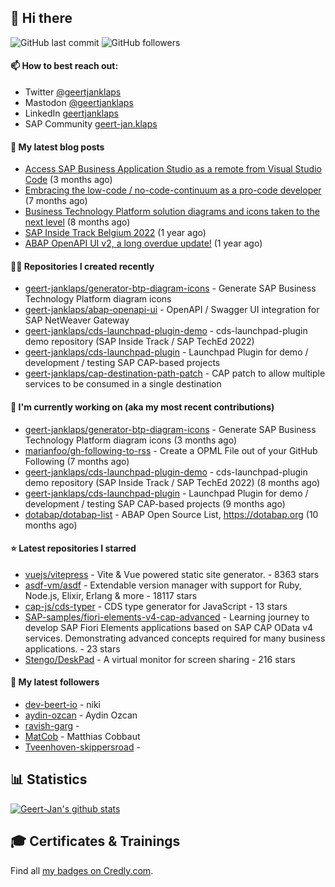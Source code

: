 ## 👋 Hi there 



![GitHub last commit](https://img.shields.io/github/last-commit/geert-janklaps/geert-janklaps?label=updated)
![GitHub followers](https://img.shields.io/github/followers/geert-janklaps?label=GitHub%20followers)

#### 📫 How to best reach out: 
- Twitter [@geertjanklaps](https://twitter.com/geertjanklaps)
- Mastodon [@geertjanklaps](https://saptodon.org/@geertjanklaps)
- LinkedIn [geertjanklaps](https://www.linkedin.com/in/geertjanklaps/)
- SAP Community [geert-jan.klaps](https://people.sap.com/geert-jan.klaps)

#### 📖 My latest blog posts
- [Access SAP Business Application Studio as a remote from Visual Studio Code](https://blogs.sap.com/?p=1753884) (3 months ago)
- [Embracing the low-code / no-code-continuum as a pro-code developer](https://blogs.sap.com/?p=1665373) (7 months ago)
- [Business Technology Platform solution diagrams and icons taken to the next level](https://blogs.sap.com/?p=1655751) (8 months ago)
- [SAP Inside Track Belgium 2022](https://blogs.sap.com/2022/06/09/sap-inside-track-belgium-2022/) (1 year ago)
- [ABAP OpenAPI UI v2, a long overdue update!](https://blogs.sap.com/?p=1519083) (1 year ago)

#### 👨‍💻 Repositories I created recently

- [geert-janklaps/generator-btp-diagram-icons](https://github.com/geert-janklaps/generator-btp-diagram-icons) - Generate SAP Business Technology Platform diagram icons
- [geert-janklaps/abap-openapi-ui](https://github.com/geert-janklaps/abap-openapi-ui) - OpenAPI / Swagger UI integration for SAP NetWeaver Gateway
- [geert-janklaps/cds-launchpad-plugin-demo](https://github.com/geert-janklaps/cds-launchpad-plugin-demo) - cds-launchpad-plugin demo repository (SAP Inside Track / SAP TechEd 2022)
- [geert-janklaps/cds-launchpad-plugin](https://github.com/geert-janklaps/cds-launchpad-plugin) - Launchpad Plugin for demo / development / testing SAP CAP-based projects
- [geert-janklaps/cap-destination-path-patch](https://github.com/geert-janklaps/cap-destination-path-patch) - CAP patch to allow multiple services to be consumed in a single destination

#### 👷 I'm currently working on (aka my most recent contributions)

- [geert-janklaps/generator-btp-diagram-icons](https://github.com/geert-janklaps/generator-btp-diagram-icons) - Generate SAP Business Technology Platform diagram icons (3 months ago)
- [marianfoo/gh-following-to-rss](https://github.com/marianfoo/gh-following-to-rss) - Create a OPML File out of your GitHub Following (7 months ago)
- [geert-janklaps/cds-launchpad-plugin-demo](https://github.com/geert-janklaps/cds-launchpad-plugin-demo) - cds-launchpad-plugin demo repository (SAP Inside Track / SAP TechEd 2022) (8 months ago)
- [geert-janklaps/cds-launchpad-plugin](https://github.com/geert-janklaps/cds-launchpad-plugin) - Launchpad Plugin for demo / development / testing SAP CAP-based projects (9 months ago)
- [dotabap/dotabap-list](https://github.com/dotabap/dotabap-list) - ABAP Open Source List, https://dotabap.org (10 months ago)

#### ⭐ Latest repositories I starred

- [vuejs/vitepress](https://github.com/vuejs/vitepress) - Vite &amp; Vue powered static site generator. - 8363 stars
- [asdf-vm/asdf](https://github.com/asdf-vm/asdf) - Extendable version manager with support for Ruby, Node.js, Elixir, Erlang &amp; more - 18117 stars
- [cap-js/cds-typer](https://github.com/cap-js/cds-typer) - CDS type generator for JavaScript - 13 stars
- [SAP-samples/fiori-elements-v4-cap-advanced](https://github.com/SAP-samples/fiori-elements-v4-cap-advanced) - Learning journey to develop SAP Fiori Elements applications based on SAP CAP OData v4 services. Demonstrating advanced concepts required for many business applications. - 23 stars
- [Stengo/DeskPad](https://github.com/Stengo/DeskPad) - A virtual monitor for screen sharing - 216 stars

#### 👥 My latest followers

- [dev-beert-io](https://github.com/dev-beert-io) - niki
- [aydin-ozcan](https://github.com/aydin-ozcan) - Aydin Ozcan
- [ravish-garg](https://github.com/ravish-garg) - 
- [MatCob](https://github.com/MatCob) - Matthias Cobbaut
- [Tveenhoven-skippersroad](https://github.com/Tveenhoven-skippersroad) - 


## 📊 Statistics

[![Geert-Jan's github stats](https://github-readme-stats.vercel.app/api?username=geert-janklaps&show_icons=true&count_private=true)](https://github.com/geert-janklaps)

## 🎓 Certificates & Trainings

<!--START_SECTION:badges-->
<!--END_SECTION:badges-->

Find all [my badges on Credly.com](https://www.credly.com/users/geert-jan-klaps/badges).

